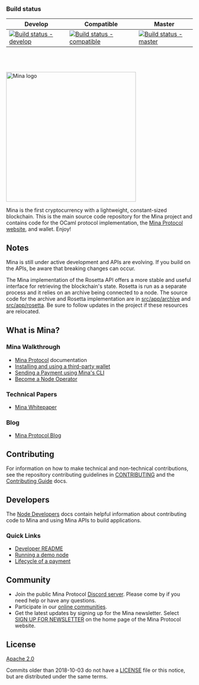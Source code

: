 ### Build status

| Develop | Compatible | Master | 
| ------- | ---------- | ---------- |
| [![Build status - develop](https://badge.buildkite.com/0c47452f3ea619d3217d388e0de522b218db28c3e161887a9a.svg?branch=develop)](https://buildkite.com/o-1-labs-2/mina-end-to-end-nightlies) | [![Build status - compatible](https://badge.buildkite.com/0c47452f3ea619d3217d388e0de522b218db28c3e161887a9a.svg?branch=compatible)](https://buildkite.com/o-1-labs-2/mina-end-to-end-nightlies) | [![Build status - master](https://badge.buildkite.com/0c47452f3ea619d3217d388e0de522b218db28c3e161887a9a.svg?branch=master)](https://buildkite.com/o-1-labs-2/mina-end-to-end-nightlies)

<br />
<br />
<br />

<a href="https://minaprotocol.com">
  <img src="https://minaprotocol.com/wp-content/themes/minaprotocol/img/footerLogo.svg" width="350" alt="Mina logo" />
</a>



Mina is the first cryptocurrency with a lightweight, constant-sized blockchain. This is the main source code repository for the Mina project and contains code for the OCaml protocol implementation, the [Mina Protocol website](https://minaprotocol.com), and wallet. Enjoy!

## Notes

Mina is still under active development and APIs are evolving. If you build on the APIs, be aware that breaking changes can occur.

The Mina implementation of the Rosetta API offers a more stable and useful interface for retrieving the blockchain's state. Rosetta is run as a separate process and it relies on an archive being connected to a node. The source code for the archive and Rosetta implementation are in [src/app/archive](https://github.com/MinaProtocol/mina/tree/develop/src/app/archive) and [src/app/rosetta](https://github.com/MinaProtocol/mina/tree/develop/src/app/rosetta). Be sure to follow updates in the project if these resources are relocated. 

## What is Mina?

### Mina Walkthrough

- [Mina Protocol](https://docs.minaprotocol.com/) documentation
- [Installing and using a third-party wallet](https://docs.minaprotocol.com/using-mina/install-a-wallet)
- [Sending a Payment using Mina's CLI](https://docs.minaprotocol.com/node-operators/sending-a-payment)
- [Become a Node Operator](https://minaprotocol.com/docs/getting-started/)

### Technical Papers

- [Mina Whitepaper](https://eprint.iacr.org/2020/352.pdf)

### Blog

- [Mina Protocol Blog](https://minaprotocol.com/blog.html)

## Contributing

For information on how to make technical and non-technical contributions, see the repository contributing guidelines in [CONTRIBUTING](https://github.com/MinaProtocol/mina/blob/develop/CONTRIBUTING.md) and the [Contributing Guide](https://docs.minaprotocol.com/node-developers/contributing) docs.

## Developers

The [Node Developers](https://docs.minaprotocol.com/node-developers) docs contain helpful information about contributing code to Mina and using Mina APIs to build applications.

### Quick Links

- [Developer README](README-dev.md)
- [Running a demo node](docs/demo.md)
- [Lifecycle of a payment](https://docs.minaprotocol.com/node-operators/lifecycle-of-a-payment)

## Community

- Join the public Mina Protocol [Discord server](https://discord.gg/minaprotocol). Please come by if you need help or have any questions.
- Participate in our [online communities](https://docs.minaprotocol.com/participate/online-communities).
- Get the latest updates by signing up for the Mina newsletter. Select [SIGN UP FOR NEWSLETTER](https://minaprotocol.com/) on the home page of the Mina Protocol website.

## License

[Apache 2.0](LICENSE)

Commits older than 2018-10-03 do not have a [LICENSE](LICENSE) file or this notice, but are distributed under the same terms.
